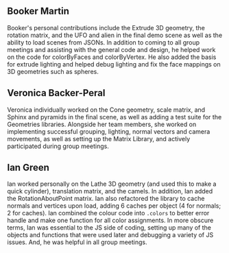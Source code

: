 ## Booker Martin
Booker's personal contributions include the Extrude 3D geometry, the rotation matrix, and the UFO and alien in the final demo scene as well as the ability to load scenes from JSONs. In addition to coming to all group meetings and assisting with the general code and design, he helped work on the code for colorByFaces and colorByVertex. He also added the basis for extrude lighting and helped debug lighting and fix the face mappings on 3D geometries such as spheres.
## Veronica Backer-Peral
Veronica individually worked on the Cone geometry, scale matrix, and Sphinx and pyramids in the final scene, as well as adding a test suite for the Geometries libraries. Alongside her team members, she worked on implementing successful grouping, lighting, normal vectors and camera movements, as well as setting up the Matrix Library, and actively participated during group meetings.
## Ian Green
Ian worked personally on the Lathe 3D geometry (and used this to make a quick cylinder), translation matrix, and the camels. In addition, Ian added the RotationAboutPoint matrix. Ian also refactored the library to cache normals and vertices upon load, adding 6 caches per object (4 for normals; 2 for caches). Ian combined the colour code into `.colors` to better error handle and make one function for all color assignments. In more obscure terms, Ian was essential to the JS side of coding, setting up many of the objects and functions that were used later and debugging a variety of JS issues. And, he was helpful in all group meetings. 
